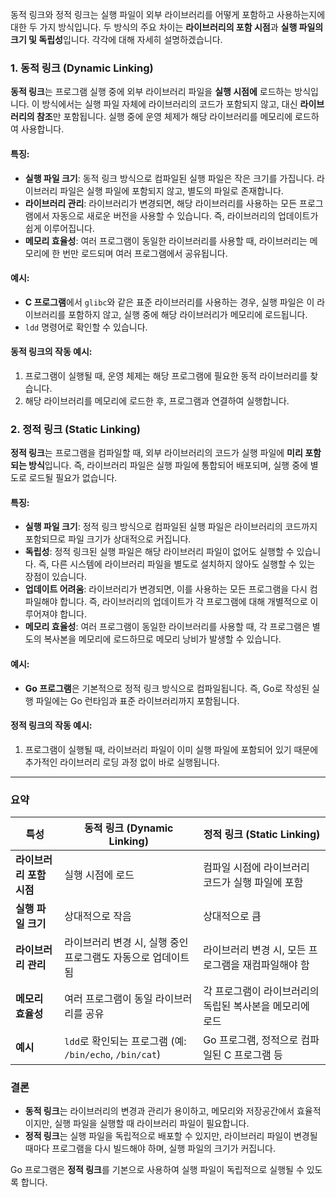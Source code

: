 동적 링크와 정적 링크는 실행 파일이 외부 라이브러리를 어떻게 포함하고 사용하는지에 대한 두 가지 방식입니다. 두 방식의 주요 차이는 **라이브러리의 포함 시점**과 **실행 파일의 크기 및 독립성**입니다. 각각에 대해 자세히 설명하겠습니다.

### 1. 동적 링크 (Dynamic Linking)

**동적 링크**는 프로그램 실행 중에 외부 라이브러리 파일을 **실행 시점에** 로드하는 방식입니다. 이 방식에서는 실행 파일 자체에 라이브러리의 코드가 포함되지 않고, 대신 **라이브러리의 참조**만 포함됩니다. 실행 중에 운영 체제가 해당 라이브러리를 메모리에 로드하여 사용합니다.

#### 특징:

- **실행 파일 크기**: 동적 링크 방식으로 컴파일된 실행 파일은 작은 크기를 가집니다. 라이브러리 파일은 실행 파일에 포함되지 않고, 별도의 파일로 존재합니다.
- **라이브러리 관리**: 라이브러리가 변경되면, 해당 라이브러리를 사용하는 모든 프로그램에서 자동으로 새로운 버전을 사용할 수 있습니다. 즉, 라이브러리의 업데이트가 쉽게 이루어집니다.
- **메모리 효율성**: 여러 프로그램이 동일한 라이브러리를 사용할 때, 라이브러리는 메모리에 한 번만 로드되며 여러 프로그램에서 공유됩니다.

#### 예시:

- **C 프로그램**에서 `glibc`와 같은 표준 라이브러리를 사용하는 경우, 실행 파일은 이 라이브러리를 포함하지 않고, 실행 중에 해당 라이브러리가 메모리에 로드됩니다.
- `ldd` 명령어로 확인할 수 있습니다.

#### 동적 링크의 작동 예시:

1. 프로그램이 실행될 때, 운영 체제는 해당 프로그램에 필요한 동적 라이브러리를 찾습니다.
2. 해당 라이브러리를 메모리에 로드한 후, 프로그램과 연결하여 실행합니다.

### 2. 정적 링크 (Static Linking)

**정적 링크**는 프로그램을 컴파일할 때, 외부 라이브러리의 코드가 실행 파일에 **미리 포함되는 방식**입니다. 즉, 라이브러리 파일은 실행 파일에 통합되어 배포되며, 실행 중에 별도로 로드될 필요가 없습니다.

#### 특징:

- **실행 파일 크기**: 정적 링크 방식으로 컴파일된 실행 파일은 라이브러리의 코드까지 포함되므로 파일 크기가 상대적으로 커집니다.
- **독립성**: 정적 링크된 실행 파일은 해당 라이브러리 파일이 없어도 실행할 수 있습니다. 즉, 다른 시스템에 라이브러리 파일을 별도로 설치하지 않아도 실행할 수 있는 장점이 있습니다.
- **업데이트 어려움**: 라이브러리가 변경되면, 이를 사용하는 모든 프로그램을 다시 컴파일해야 합니다. 즉, 라이브러리의 업데이트가 각 프로그램에 대해 개별적으로 이루어져야 합니다.
- **메모리 효율성**: 여러 프로그램이 동일한 라이브러리를 사용할 때, 각 프로그램은 별도의 복사본을 메모리에 로드하므로 메모리 낭비가 발생할 수 있습니다.

#### 예시:

- **Go 프로그램**은 기본적으로 정적 링크 방식으로 컴파일됩니다. 즉, Go로 작성된 실행 파일에는 Go 런타임과 표준 라이브러리까지 포함됩니다.

#### 정적 링크의 작동 예시:

1. 프로그램이 실행될 때, 라이브러리 파일이 이미 실행 파일에 포함되어 있기 때문에 추가적인 라이브러리 로딩 과정 없이 바로 실행됩니다.

---

### 요약

| 특성                     | 동적 링크 (Dynamic Linking)                                  | 정적 링크 (Static Linking)                               |
| ------------------------ | ------------------------------------------------------------ | -------------------------------------------------------- |
| **라이브러리 포함 시점** | 실행 시점에 로드                                             | 컴파일 시점에 라이브러리 코드가 실행 파일에 포함         |
| **실행 파일 크기**       | 상대적으로 작음                                              | 상대적으로 큼                                            |
| **라이브러리 관리**      | 라이브러리 변경 시, 실행 중인 프로그램도 자동으로 업데이트됨 | 라이브러리 변경 시, 모든 프로그램을 재컴파일해야 함      |
| **메모리 효율성**        | 여러 프로그램이 동일 라이브러리를 공유                       | 각 프로그램이 라이브러리의 독립된 복사본을 메모리에 로드 |
| **예시**                 | `ldd`로 확인되는 프로그램 (예: `/bin/echo`, `/bin/cat`)      | Go 프로그램, 정적으로 컴파일된 C 프로그램 등             |

### 결론

- **동적 링크**는 라이브러리의 변경과 관리가 용이하고, 메모리와 저장공간에서 효율적이지만, 실행 파일을 실행할 때 라이브러리 파일이 필요합니다.
- **정적 링크**는 실행 파일을 독립적으로 배포할 수 있지만, 라이브러리 파일이 변경될 때마다 프로그램을 다시 빌드해야 하며, 실행 파일의 크기가 커집니다.

Go 프로그램은 **정적 링크**를 기본으로 사용하여 실행 파일이 독립적으로 실행될 수 있도록 합니다.
